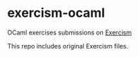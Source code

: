 # exercism-ocaml

OCaml exercises submissions on [Exercism](https://exercism.io/my/tracks/ocaml)

This repo includes original Exercism files.
